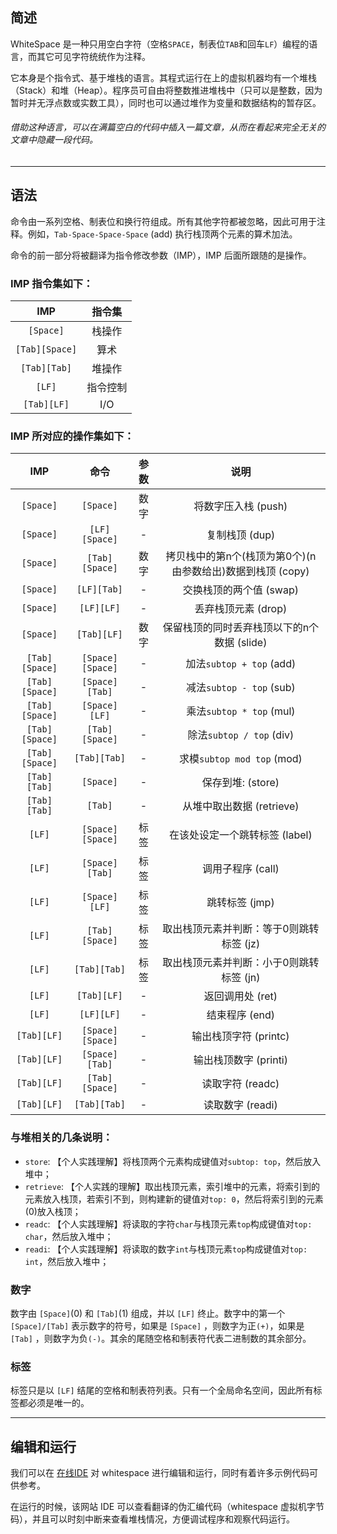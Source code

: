 ## 简述
WhiteSpace 是一种只用空白字符（空格`SPACE`，制表位`TAB`和回车`LF`）编程的语言，而其它可见字符统统作为注释。

它本身是个指令式、基于堆栈的语言。其程式运行在上的虚拟机器均有一个堆栈（Stack）和堆（Heap）。程序员可自由将整数推进堆栈中（只可以是整数，因为暂时并无浮点数或实数工具），同时也可以通过堆作为变量和数据结构的暂存区。

###### 借助这种语言，可以在满篇空白的代码中插入一篇文章，从而在看起来完全无关的文章中隐藏一段代码。

---

## 语法
命令由一系列空格、制表位和换行符组成。所有其他字符都被忽略，因此可用于注释。例如，`Tab-Space-Space-Space` (add) 执行栈顶两个元素的算术加法。

命令的前一部分将被翻译为指令修改参数（IMP），IMP 后面所跟随的是操作。

### IMP 指令集如下：
IMP|指令集
:-:|:-:
`[Space]`|栈操作
`[Tab][Space]`|算术
`[Tab][Tab]`|堆操作
`[LF]`|指令控制
`[Tab][LF]`|I/O
### IMP 所对应的操作集如下：

IMP|命令|参数|说明
:-:|:-:|:-:|:-:
`[Space]`|`[Space]`|数字|将数字压入栈 (push)
`[Space]`|`[LF][Space]`|-|复制栈顶 (dup)
`[Space]`|`[Tab][Space]`|数字|拷贝栈中的第n个(栈顶为第0个)(n由参数给出)数据到栈顶 (copy)
`[Space]`|`[LF][Tab]`|-|交换栈顶的两个值 (swap)
`[Space]`|`[LF][LF]`|-|丢弃栈顶元素 (drop)
`[Space]`|`[Tab][LF]`|数字|保留栈顶的同时丢弃栈顶以下的n个数据 (slide)
`[Tab][Space]`|`[Space][Space]`|-|加法`subtop + top` (add)
`[Tab][Space]`|`[Space][Tab]`|-|减法`subtop - top` (sub)
`[Tab][Space]`|`[Space][LF]`|-|乘法`subtop * top` (mul)
`[Tab][Space]`|`[Tab][Space]`|-|除法`subtop / top` (div)
`[Tab][Space]`|`[Tab][Tab]`|-|求模`subtop mod top` (mod)
`[Tab][Tab]`|`[Space]`|-|保存到堆: (store)
`[Tab][Tab]`|`[Tab]`|-|从堆中取出数据 (retrieve)
`[LF]`|`[Space][Space]`|标签|在该处设定一个跳转标签 (label)
`[LF]`|`[Space][Tab]`|标签|调用子程序 (call)
`[LF]`|`[Space][LF]`|标签|跳转标签 (jmp)
`[LF]`|`[Tab][Space]`|标签|取出栈顶元素并判断：等于0则跳转标签 (jz)
`[LF]`|`[Tab][Tab]`|标签|取出栈顶元素并判断：小于0则跳转标签 (jn)
`[LF]`|`[Tab][LF]`|-|返回调用处 (ret)
`[LF]`|`[LF][LF]`|-|结束程序 (end)
`[Tab][LF]`|`[Space][Space]`|-|输出栈顶字符 (printc)
`[Tab][LF]`|`[Space][Tab]`|-|输出栈顶数字 (printi)
`[Tab][LF]`|`[Tab][Space]`|-|读取字符 (readc)
`[Tab][LF]`|`[Tab][Tab]`|-|读取数字 (readi)

### 与堆相关的几条说明：
- `store`: 【个人实践理解】将栈顶两个元素构成键值对`subtop: top`，然后放入堆中；
- `retrieve`: 【个人实践的理解】取出栈顶元素，索引堆中的元素，将索引到的元素放入栈顶，若索引不到，则构建新的键值对`top: 0`，然后将索引到的元素(0)放入栈顶；
- `readc`: 【个人实践理解】将读取的字符`char`与栈顶元素`top`构成键值对`top: char`，然后放入堆中；
- `readi`: 【个人实践理解】将读取的数字`int`与栈顶元素`top`构成键值对`top: int`，然后放入堆中；

### 数字
数字由 `[Space]`(0) 和 `[Tab]`(1) 组成，并以 `[LF]` 终止。数字中的第一个 `[Space]/[Tab]` 表示数字的符号，如果是 `[Space]` ，则数字为正`(+)`，如果是 `[Tab]` ，则数字为负`(-)`。其余的尾随空格和制表符代表二进制数的其余部分。

### 标签
标签只是以 `[LF]` 结尾的空格和制表符列表。只有一个全局命名空间，因此所有标签都必须是唯一的。

---

## 编辑和运行
我们可以在 [在线IDE](https://vii5ard.github.io/whitespace/) 对 whitespace 进行编辑和运行，同时有着许多示例代码可供参考。

在运行的时候，该网站 IDE 可以查看翻译的伪汇编代码（whitespace 虚拟机字节码），并且可以时刻中断来查看堆栈情况，方便调试程序和观察代码运行。
